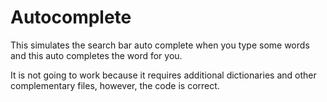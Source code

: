 # Autocomplete

This simulates the search bar auto complete when you type some words and this auto completes the word for you. 

It is not going to work because it requires additional dictionaries and other complementary files, however, the code is correct. 
